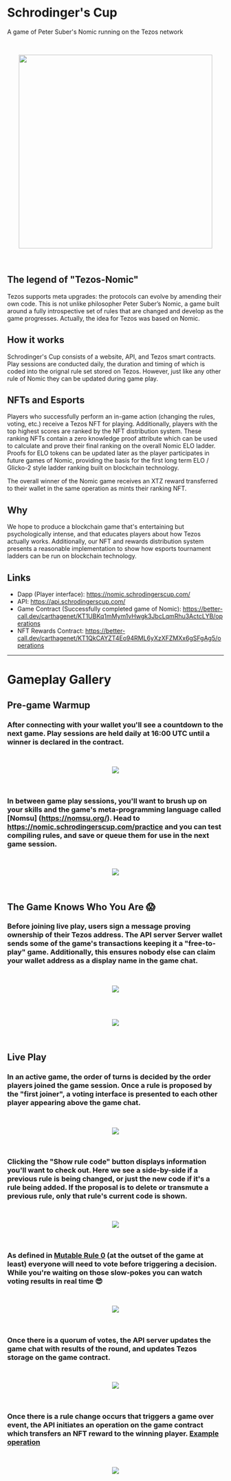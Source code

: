 # Schrodinger's Cup
A game of Peter Suber's Nomic running on the Tezos network

<br/>
<p align="center">
  <img width="450px" height="auto" src="https://cdn.discordapp.com/attachments/709953915550171206/717048880000270431/schrodingers-cup.png">
</p>
<br/>

## The legend of "Tezos-Nomic"

Tezos supports meta upgrades: the protocols can evolve by amending their own code. This is not unlike philosopher Peter Suber’s Nomic, a game built around a fully introspective set of rules that are changed and develop as the game progresses. Actually, the idea for Tezos was based on Nomic.

## How it works

Schrodinger's Cup consists of a website, API, and Tezos smart contracts. Play sessions are conducted daily, the duration and timing of which is coded into the orignal rule set stored on Tezos. However, just like any other rule of Nomic they can be updated during game play. 

## NFTs and Esports

Players who successfully perform an in-game action (changing the rules, voting, etc.) receive a Tezos NFT for playing. Additionally, players with the top highest scores are ranked by the NFT distribution system. These ranking NFTs contain a zero knowledge proof attribute which can be used to calculate and prove their final ranking on the overall Nomic ELO ladder. Proofs for ELO tokens can be updated later as the player participates in future games of Nomic, providing the basis for the first long term ELO / Glicko-2 style ladder ranking built on blockchain technology.

The overall winner of the Nomic game receives an XTZ reward transferred to their wallet in the same operation as mints their ranking NFT.

## Why
We hope to produce a blockchain game that's entertaining but psychologically intense, and that educates players about how Tezos actually works. Additionally, our NFT and rewards distribution system presents a reasonable implementation to show how esports tournament ladders can be run on blockchain technology.

## Links
- Dapp (Player interface): https://nomic.schrodingerscup.com/
- API: https://api.schrodingerscup.com/
- Game Contract (Successfully completed game of Nomic): https://better-call.dev/carthagenet/KT1UBKq1mMym1vHwgk3JbcLqmRhu3ActcLYB/operations
- NFT Rewards Contract: https://better-call.dev/carthagenet/KT1QkCAYZT4Eo94RML6yXzXFZMXx6gSFgAg5/operations


---

# Gameplay Gallery

## Pre-game Warmup

### After connecting with your wallet you'll see a countdown to the next game. Play sessions are held daily at 16:00 UTC until a winner is declared in the contract.

<br/>
<p align="center">
  <img src="https://i.imgur.com/rfCZ3gh.png">
</p>
<br/>

### In between game play sessions, you'll want to brush up on your skills and the game's meta-programming language called [Nomsu] (https://nomsu.org/). Head to https://nomic.schrodingerscup.com/practice and you can test compiling rules, and save or queue them for use in the next game session.

<br/>
<p align="center">
  <img src="https://i.imgur.com/hHpEHMu.png">
</p>
<br/>

## The Game Knows Who You Are 😱

### Before joining live play, users sign a message proving ownership of their Tezos address. The API server Server wallet sends some of the game's transactions keeping it a "free-to-play" game. Additionally, this ensures nobody else can claim your wallet address as a display name in the game chat.

<br/>
<p align="center">
  <img src="https://i.imgur.com/WBS6dE4.png">
</p>
<br/>

<br/>
<p align="center">
  <img src="https://i.imgur.com/Y65TKb3.png">
</p>
<br/>

## Live Play

### In an active game, the order of turns is decided by the order players joined the game session. Once a rule is proposed by the "first joiner", a voting interface is presented to each other player appearing above the game chat.

<br/>
<p align="center">
  <img src="https://i.imgur.com/yaSSkPe.png">
</p>
<br/>

### Clicking the "Show rule code" button displays information you'll want to check out. Here we see a side-by-side if a previous rule is being changed, or just the new code if it's a rule being added. If the proposal is to delete or transmute a previous rule, only that rule's current code is shown.

<br/>
<p align="center">
  <img src="https://i.imgur.com/XDGXCun.png">
</p>
<br/>

### As defined in [Mutable Rule 0](https://github.com/Chain-of-Insight/schrodingers-cup/blob/master/src/api/nomsu/rules/mutable/rule0.nom) (at the outset of the game at least) everyone will need to vote before triggering a decision. While you're waiting on those slow-pokes you can watch voting results in real time 😎

<br/>
<p align="center">
  <img src="https://i.imgur.com/C4R7t3e.png">
</p>
<br/>

### Once there is a quorum of votes, the API server updates the game chat with results of the round, and updates Tezos storage on the game contract. 

<br/>
<p align="center">
  <img src="https://i.imgur.com/00w5oXC.png">
</p>
<br/>

### Once there is a rule change occurs that triggers a game over event, the API initiates an operation on the game contract which transfers an NFT reward to the winning player. [Example operation](https://better-call.dev/search?text=oocc7Sz4nyaCcn9ucz5NEru9dop7Ugsyc6LN4PEhghptfoFEhiH)

<br/>
<p align="center">
  <img src="https://i.imgur.com/XmNiZRA.png">
</p>
<br/>
